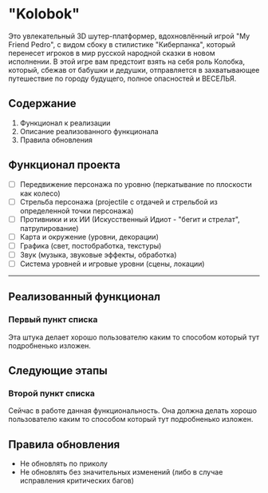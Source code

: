 # **"Kolobok"**

Это увлекательный 3D шутер-платформер, вдохновлённый игрой "My Friend Pedro", с видом сбоку в стилистике "Киберпанка", который перенесет игроков в мир русской народной сказки в новом исполнении. В этой игре вам предстоит взять на себя роль Колобка, который, сбежав от бабушки и дедушки, отправляется в захватывающее путешествие по городу будущего, полное опасностей и ВЕСЕЛЬЯ.

## Содержание 

1. Функционал к реализации
2. Описание реализованного функционала
3. Правила обновления 

## Функционал проекта

- [ ] Передвижение персонажа по уровню (перкатывание по плоскости как колесо)
- [ ] Стрельба персонажа (projectile с отдачей и стрельбой из определенной точки персонажа)
- [ ] Противники и их ИИ (Искусственный Идиот - "бегит и стрелат", патрулирование)
- [ ] Карта и окружение (уровни, декорации)
- [ ] Графика (свет, постобработка, текстуры)
- [ ] Звук (музыка, звуковые эффекты, обработка)
- [ ] Система уровней и игровые уровни (сцены, локации)
--- 

## Реализованный функционал

### Первый пункт списка

Эта штука делает хорошо пользователю каким то способом который тут подробненько изложен.

## Следующие этапы

### Второй пункт списка

Сейчас в работе данная функциональность. Она должна делать хорошо пользователю каким то способом который тут подробненько изложен.

## Правила обновления 

- Не обновлять по приколу
- Не обновлять без значительных изменений (либо в случае исправления критических багов)

